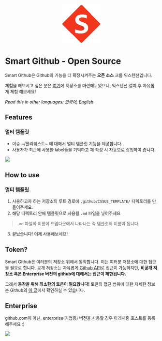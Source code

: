<div align="center">
 <a href="https://github.com/ygnoh/smart-github">
  <img src="src/icons/logo128.png">
 </a>
</div>

# Smart Github - Open Source
Smart Github은 Github의 기능을 더 확장시켜주는 **오픈 소스** 크롬 익스텐션입니다.

체험을 해보시고 싶은 분은 [여기](https://github.com/ygnoh/github-template-extension)에 저장소를 마련해두었으니, 익스텐션 설치 후 자유롭게 체험 해보세요!

*Read this in other languages: [한국어](README.md), [English](README.en.md)*

## Features
### 멀티 템플릿
  * 이슈 ~/풀리퀘스트~ 에 대해서 멀티 템플릿 기능을 제공합니다.
  * 사용자가 최근에 사용한 label들을 기억하고 재 작성 시 자동으로 삽입하여 줍니다.

<img src="https://user-images.githubusercontent.com/13075245/38159156-9903fe90-34dd-11e8-865d-a9fee8315ff2.gif" width="800">

## How to use
### 멀티 템플릿
1. 사용하고자 하는 저장소의 루트 경로에 `.github/ISSUE_TEMPLATE/` 디렉토리를 만들어주세요.
2. 해당 디렉토리 안에 템플릿으로 사용될 `.md` 파일을 넣어주세요
> `.md` 파일의 이름이 드랍다운에서 나타나는 각 템플릿의 이름이 됩니다.
3. 끝났습니다! 이제 사용해보세요!

## Token?
Smart Github은 여러분의 저장소 위에서 동작합니다. 이는 여러분 저장소에 대한 접근을 필요로 합니다. 공개 저장소는 자유롭게 [Github API](https://developer.github.com/v3/)로 접근이 가능하지만, **비공개 저장소 혹은 Enterprise 버전의 github에 대해서는 접근이 제한됩니다.**

그래서 **동작을 위해 최소한의 토큰이 필요합니다!** 토큰의 접근 범위에 대한 자세한 정보는 Github의 [이 글](https://developer.github.com/apps/building-oauth-apps/scopes-for-oauth-apps/)에서 확인하실 수 있습니다.

## Enterprise
github.com이 아닌, enterprise(기업용) 버전을 사용할 경우 아래처럼 호스트를 등록 해주세요 :)

<img src="https://user-images.githubusercontent.com/13075245/38263740-d40272f8-37ab-11e8-935b-63f708fe2500.gif" width="400">
